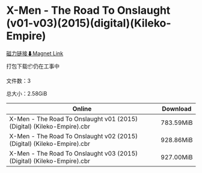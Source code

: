 # X-Men - The Road To Onslaught (v01-v03)(2015)(digital)(Kileko-Empire)

[磁力链接⬇Magnet Link](magnet:?xt=urn:btih:b2a35efd0c503c4915c42143ea9e2f686ced2858&dn=X-Men%20-%20The%20Road%20To%20Onslaught%20%28v01-v03%29%282015%29%28digital%29%28Kileko-Empire%29)

打包下载📦仍在工事中

文件数：3

总大小：2.58GiB

Online | Download
--- | ---
X-Men - The Road To Onslaught v01 (2015) (Digital) (Kileko-Empire).cbr | 783.59MiB
X-Men - The Road To Onslaught v02 (2015) (Digital) (Kileko-Empire).cbr | 928.86MiB
X-Men - The Road To Onslaught v03 (2015) (Digital) (Kileko-Empire).cbr | 927.00MiB